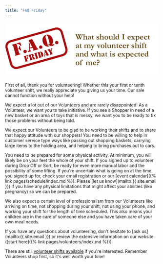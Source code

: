 ```yaml
---
title: "FAQ Friday"
---
```


![](/img/blog/FAQ_Fridays_expected_of_volunteers.png)

First of all, thank you for volunteering! Whether this your first or tenth volunteer shift, we really appreciate you giving us your time. Our sale cannot function without your help!

We expect a lot out of our Volunteers and are rarely disappointed! As a Volunteer, we want you to take initiative. If you see a Shopper in need of a new basket or an area of toys that is messy, we want you to be ready to fix those problems without being told.

We expect our Volunteers to be glad to be working their shifts and to share that happy attitude with our shoppers! You need to be willing to help in customer service type ways like passing out shopping baskets, carrying large items to the holding area, and helping to bring purchases out to cars.

You need to be prepared for some physical activity. At minimum, you will likely be on your feet the whole of your shift. If you signed up to volunteer during Drop Off or Sort, be ready for even more manual labor and the possibility of some lifting. If you're uncertain what is going on at the time you signed up for, check your email registration or our [event calendar]({% link pages/schedule/index.md %}). Please [let us know](mailto:{{ site.email }}) if you have any physical limitations that might affect your abilities (like pregnancy) so we can be prepared.

We also expect a certain level of professionalism from our Volunteers like arriving on time, not shopping during your shift, not using your phone, and working your shift for the length of time scheduled. This also means your children are in the care of someone else and you have taken care of your own meal needs.

If you have any questions about volunteering, don't hesitate to [ask us](mailto:{{ site.email }}) or review the extensive information on our website ([start here]({% link pages/volunteers/index.md %})).

There are still [volunteer shifts available](https://www.mysalemanager.net/wrk_readonlyworkshifts.aspx?partnercode=BFAW) if you're interested. Remember Volunteers shop first, so it's well worth your time!
